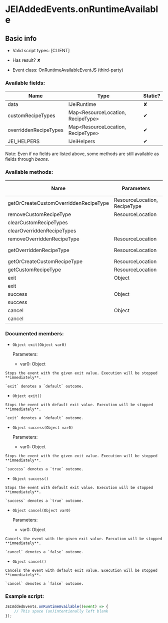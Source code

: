 # JEIAddedEvents.onRuntimeAvailable

## Basic info

- Valid script types: [CLIENT]

- Has result? ✘

- Event class: OnRuntimeAvailableEventJS (third-party)

### Available fields:

| Name | Type | Static? |
| ---- | ---- | ------- |
| data | IJeiRuntime | ✘ |
| customRecipeTypes | Map<ResourceLocation, RecipeType<CustomJSRecipe>> | ✔ |
| overriddenRecipeTypes | Map<ResourceLocation, RecipeType> | ✔ |
| JEI_HELPERS | IJeiHelpers | ✔ |

Note: Even if no fields are listed above, some methods are still available as fields through *beans*.

### Available methods:

| Name | Parameters | Return type | Static? |
| ---- | ---------- | ----------- | ------- |
| getOrCreateCustomOverriddenRecipeType | ResourceLocation, RecipeType<T> |  | RecipeType<T> | ✔ |
| removeCustomRecipeType | ResourceLocation |  | void | ✔ |
| clearCustomRecipeTypes |  |  | void | ✔ |
| clearOverriddenRecipeTypes |  |  | void | ✔ |
| removeOverriddenRecipeType | ResourceLocation |  | void | ✔ |
| getOverriddenRecipeType | ResourceLocation |  | RecipeType<?> | ✔ |
| getOrCreateCustomRecipeType | ResourceLocation |  | RecipeType<CustomJSRecipe> | ✔ |
| getCustomRecipeType | ResourceLocation |  | RecipeType<CustomJSRecipe> | ✔ |
| exit | Object |  | Object | ✘ |
| exit |  |  | Object | ✘ |
| success | Object |  | Object | ✘ |
| success |  |  | Object | ✘ |
| cancel | Object |  | Object | ✘ |
| cancel |  |  | Object | ✘ |


### Documented members:

- `Object exit(Object var0)`

  Parameters:
  - var0: Object

```
Stops the event with the given exit value. Execution will be stopped **immediately**.

`exit` denotes a `default` outcome.
```

- `Object exit()`
```
Stops the event with default exit value. Execution will be stopped **immediately**.

`exit` denotes a `default` outcome.
```

- `Object success(Object var0)`

  Parameters:
  - var0: Object

```
Stops the event with the given exit value. Execution will be stopped **immediately**.

`success` denotes a `true` outcome.
```

- `Object success()`
```
Stops the event with default exit value. Execution will be stopped **immediately**.

`success` denotes a `true` outcome.
```

- `Object cancel(Object var0)`

  Parameters:
  - var0: Object

```
Cancels the event with the given exit value. Execution will be stopped **immediately**.

`cancel` denotes a `false` outcome.
```

- `Object cancel()`
```
Cancels the event with default exit value. Execution will be stopped **immediately**.

`cancel` denotes a `false` outcome.
```



### Example script:

```js
JEIAddedEvents.onRuntimeAvailable((event) => {
	// This space (un)intentionally left blank
});
```

